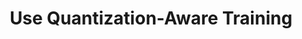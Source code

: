 ---
layout: tactic

title: "Use Quantization-Aware Training"
tags: machine-learning model-training
t-sort: "Awesome Tactic"
t-type: "Architectural Tactic"
categories: green-ml-enabled-systems
t-description: "Quantization-aware training is a technique used to train neural networks to convert data types to lower precision. The idea is to use fixed-point or integer representations instead of the more commonly used higher-precision floating-point representations. This improves the performance and energy efficiency of the model in federated learning."
t-participant: "Data Scientist"
t-artifact: "Model"
t-context: "Machine Learning"
t-feature: "Model Training"
t-intent: "Improve energy efficiency by using quantization-aware training to convert high-precision data types to lower precision"
t-targetQA: "Accuracy"
t-relatedQA: "Energy Efficiency"
t-measuredimpact: 
t-source: "Minsu Kim, Walid Saad, Mohammad Mozaffari, and Merouane Debbah. 2021. On the Tradeoff between Energy, Precision, and Accuracy in Federated Quantized Neural Networks. In ICC 2022 - IEEE International Conference on Communications. 2194–2199. [DOI](https://doi.org/10.1109/ICC45855.2022.9838362); Martino Sorbaro, Qian Liu, Massimo Bortone, and Sadique Sheik. 2020. Optimizing the Energy Consumption of Spiking Neural Networks for Neuromorphic Applications. Frontiers in Neuroscience 14 (2020), 662. [DOI](https://doi.org/10.3389/fnins.2020.00662)"
t-source-doi: 
t-diagram: "use-quantization-aware-training.png"
---
